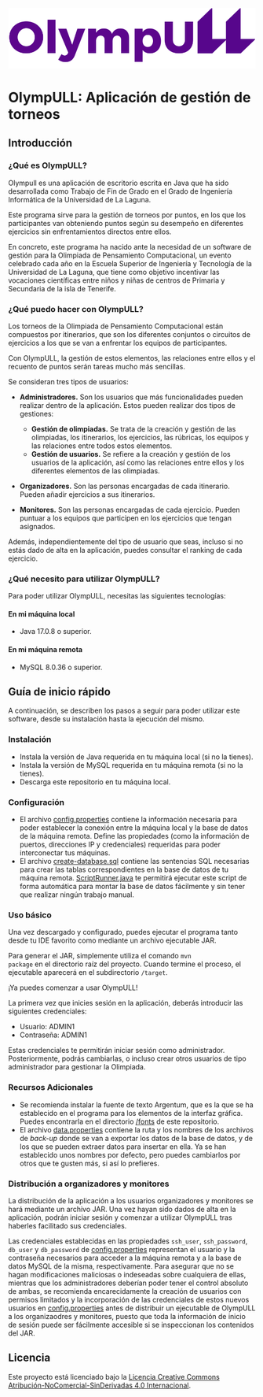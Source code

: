 ![Logo OlympULL](src/main/resources/images/logo_olympull_v2.png)

# OlympULL: Aplicación de gestión de torneos

## Introducción

### ¿Qué es OlympULL?
Olympull es una aplicación de escritorio escrita en Java que ha sido desarrollada como Trabajo de Fin de Grado en el Grado de Ingeniería Informática de la Universidad de La Laguna.

Este programa sirve para la gestión de torneos por puntos, en los que los participantes van obteniendo puntos según su desempeño en diferentes ejercicios sin enfrentamientos directos entre ellos.

En concreto, este programa ha nacido ante la necesidad de un software de gestión para la Olimpiada de Pensamiento Computacional, un evento celebrado cada año en la Escuela Superior de Ingeniería y Tecnología de la Universidad de La Laguna, que tiene como objetivo incentivar las vocaciones científicas entre niños y niñas de centros de Primaria y Secundaria de la isla de Tenerife.

### ¿Qué puedo hacer con OlympULL?
Los torneos de la Olimpiada de Pensamiento Computacional están compuestos por itinerarios, que son los diferentes conjuntos o circuitos de ejercicios a los que se van a enfrentar los equipos de participantes.

Con OlympULL, la gestión de estos elementos, las relaciones entre ellos y el recuento de puntos serán tareas mucho más sencillas.

Se consideran tres tipos de usuarios:
* **Administradores.** Son los usuarios que más funcionalidades pueden realizar dentro de la aplicación. Estos pueden realizar dos tipos de gestiones:
  - **Gestión de olimpiadas.** Se trata de la creación y gestión de las olimpiadas, los itinerarios, los ejercicios, las rúbricas, los equipos y las relaciones entre todos estos elementos.
  - **Gestión de usuarios.** Se refiere a la creación y gestión de los usuarios de la aplicación, así como las relaciones entre ellos y los diferentes elementos de las olimpiadas.

* **Organizadores.** Son las personas encargadas de cada itinerario. Pueden añadir ejercicios a sus itinerarios.
 
* **Monitores.** Son las personas encargadas de cada ejercicio. Pueden puntuar a los equipos que participen en los ejercicios que tengan asignados.

Además, independientemente del tipo de usuario que seas, incluso si no estás dado de alta en la aplicación, puedes consultar el ranking de cada ejercicio.

### ¿Qué necesito para utilizar OlympULL?
Para poder utilizar OlympULL, necesitas las siguientes tecnologías:

#### En mi máquina local
* Java 17.0.8 o superior.

#### En mi máquina remota
* MySQL 8.0.36 o superior.

## Guía de inicio rápido
A continuación, se describen los pasos a seguir para poder utilizar este software, desde su instalación hasta la ejecución del mismo.

### **Instalación**
* Instala la versión de Java requerida en tu máquina local (si no la tienes).
* Instala la versión de MySQL requerida en tu máquina remota (si no la tienes).
* Descarga este repositorio en tu máquina local.

### **Configuración**
* El archivo [config.properties](src/main/resources/config.properties) contiene la información necesaria para poder establecer la conexión entre la máquina local y la base de datos de la máquina remota. Define las propiedades (como la información de puertos, direcciones IP y credenciales) requeridas para poder interconectar tus máquinas.
* El archivo [create-database.sql](src/main/resources/create-database.sql) contiene las sentencias SQL necesarias para crear las tablas correspondientes en la base de datos de tu máquina remota. [ScriptRunner.java](/src/java/ScriptRunner.java) te permitirá ejecutar este script de forma automática para montar la base de datos fácilmente y sin tener que realizar ningún trabajo manual. 

### **Uso básico**
Una vez descargado y configurado, puedes ejecutar el programa tanto desde tu IDE favorito como mediante un archivo ejecutable JAR.

Para generar el JAR, simplemente utiliza el comando <code>mvn package</code> en el directorio raíz del proyecto. Cuando termine el proceso, el ejecutable aparecerá en el subdirectorio <code>/target</code>.

¡Ya puedes comenzar a usar OlympULL!

La primera vez que inicies sesión en la aplicación, deberás introducir las siguientes credenciales:
- Usuario: ADMIN1
- Contraseña: ADMIN1

Estas credenciales te permitirán iniciar sesión como administrador. Posteriormente, podrás cambiarlas, o incluso crear otros usuarios de tipo administrador para gestionar la Olimpiada.

### **Recursos Adicionales**
* Se recomienda instalar la fuente de texto Argentum, que es la que se ha establecido en el programa para los elementos de la interfaz gráfica. Puedes encontrarla en el directorio [/fonts](/fonts) de este repositorio.
* El archivo [data.properties](src/main/resources/data.properties) contiene la ruta y los nombres de los archivos de *back-up* donde se van a exportar los datos de la base de datos, y de los que se pueden extraer datos para insertar en ella. Ya se han establecido unos nombres por defecto, pero puedes cambiarlos por otros que te gusten más, si así lo prefieres.

### **Distribución a organizadores y monitores**
La distribución de la aplicación a los usuarios organizadores y monitores se hará mediante un archivo JAR. Una vez hayan sido dados de alta en la aplicación, podrán iniciar sesión y comenzar a utilizar OlympULL tras haberles facilitado sus credenciales.

Las credenciales establecidas en las propiedades <code>ssh_user</code>, <code>ssh_password</code>, <code>db_user</code> y <code>db_password</code> de [config.properties](src/main/resources/config.properties) representan el usuario y la contraseña necesarios para acceder a la máquina remota y a la base de datos MySQL de la misma, respectivamente. Para asegurar que no se hagan modificaciones maliciosas o indeseadas sobre cualquiera de ellas, mientras que los administradores deberían poder tener el control absoluto de ambas, se recomienda encarecidamente la creación de usuarios con permisos limitados y la incorporación de las credenciales de estos nuevos usuarios en [config.properties](src/main/resources/config.properties) antes de distribuir un ejecutable de OlympULL a los organizaodres y monitores, puesto que toda la información de inicio de sesión puede ser fácilmente accesible si se inspeccionan los contenidos del JAR.



## Licencia
Este proyecto está licenciado bajo la [Licencia Creative Commons Atribución-NoComercial-SinDerivadas 4.0 Internacional](LICENSE.md).

